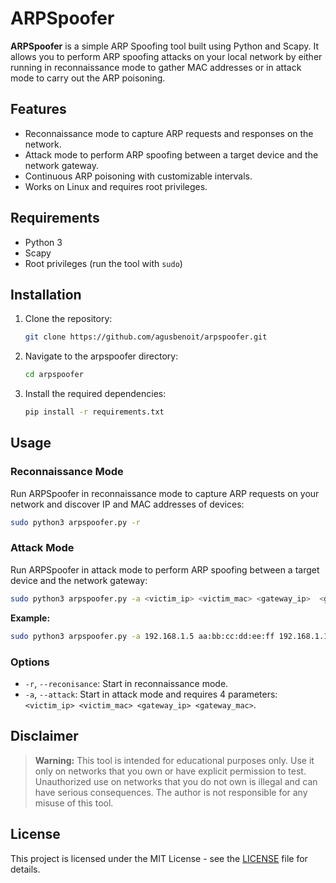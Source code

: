 # ARPSpoofer

**ARPSpoofer** is a simple ARP Spoofing tool built using Python and Scapy. It allows you to perform ARP spoofing attacks on your local network by either running in reconnaissance mode to gather MAC addresses or in attack mode to carry out the ARP poisoning.

## Features
- Reconnaissance mode to capture ARP requests and responses on the network.
- Attack mode to perform ARP spoofing between a target device and the network gateway.
- Continuous ARP poisoning with customizable intervals.
- Works on Linux and requires root privileges.

## Requirements
- Python 3
- Scapy
- Root privileges (run the tool with `sudo`)

## Installation
1. Clone the repository:
   ```bash
   git clone https://github.com/agusbenoit/arpspoofer.git
    ```

2. Navigate to the arpspoofer directory:
   ```bash
   cd arpspoofer
   ```

3. Install the required dependencies:
   ```bash
   pip install -r requirements.txt
   ```

## Usage

### Reconnaissance Mode

Run ARPSpoofer in reconnaissance mode to capture ARP requests on your network and discover IP and MAC addresses of devices:
   ```bash
   sudo python3 arpspoofer.py -r
   ```

### Attack Mode

Run ARPSpoofer in attack mode to perform ARP spoofing between a target device and the network gateway:
   ```bash
   sudo python3 arpspoofer.py -a <victim_ip> <victim_mac> <gateway_ip>  <gateway_mac>

   ```
**Example:**
   ```bash
   sudo python3 arpspoofer.py -a 192.168.1.5 aa:bb:cc:dd:ee:ff 192.168.1.1 11:22:33:44:55:66
   ```

### Options
- `-r`, `--reconisance`: Start in reconnaissance mode.
- `-a`, `--attack`: Start in attack mode and requires 4 parameters: `<victim_ip> <victim_mac> <gateway_ip> <gateway_mac>`.

## Disclaimer
> **Warning:** This tool is intended for educational purposes only. Use it only on networks that you own or have explicit permission to test. Unauthorized use on networks that you do not own is illegal and can have serious consequences. The author is not responsible for any misuse of this tool.

## License
This project is licensed under the MIT License - see the [LICENSE](LICENSE) file for details.
